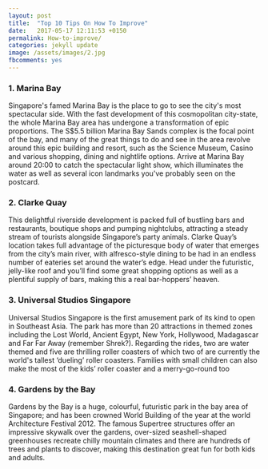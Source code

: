 ```yaml
---
layout: post
title:  "Top 10 Tips On How To Improve"
date:   2017-05-17 12:11:53 +0150
permalink: How-to-improve/
categories: jekyll update
image: /assets/images/2.jpg
fbcomments: yes
---
```



<h3>1. Marina Bay </h3>
<p>Singapore's famed Marina Bay is the place to go to see the city's most spectacular side. With the fast development of this cosmopolitan city-state, the whole Marina Bay area has undergone a transformation of epic proportions. The S$5.5 billion Marina Bay Sands complex is the focal point of the bay, and many of the great things to do and see in the area revolve around this epic building and resort, such as the Science Museum, Casino and various shopping, dining and nightlife options. Arrive at Marina Bay around 20:00 to catch the spectacular light show, which illuminates the water as well as several icon landmarks you've probably seen on the postcard.</p>

<h3>2. Clarke Quay </h3>
<p>This delightful riverside development is packed full of bustling bars and restaurants, boutique shops and pumping nightclubs, attracting a steady stream of tourists alongside Singapore’s party animals. Clarke Quay’s location takes full advantage of the picturesque body of water that emerges from the city’s main <span>river</span>, with alfresco-style dining to be had in an endless number of eateries set around the water’s edge. Head under the futuristic, jelly-like roof and you’ll find some great shopping options as well as a plentiful supply of bars, making this a real bar-hoppers’ heaven.</p>

<h3>3. Universal Studios Singapore </h3>
<p>Universal Studios Singapore is the first amusement park of its kind to open in Southeast Asia. The park has more than 20 attractions in themed zones including the Lost World, Ancient Egypt, New York, Hollywood, Madagascar and Far Far Away (remember Shrek?). Regarding the rides, two are water themed and five are thrilling roller coasters of which two of are currently the world's tallest ‘dueling’ roller coasters. Families with small children can also make the most of the kids’ roller coaster and a merry-go-round too</p>

<h3>4. Gardens by the Bay </h3>
<p>Gardens by the Bay is a huge, colourful, futuristic park in the bay area of Singapore; and has been crowned World Building of the year at the world Architecture Festival 2012. The famous Supertree structures offer an impressive skywalk over the gardens, over-sized seashell-shaped greenhouses recreate chilly mountain climates and there are hundreds of trees and plants to discover, making this destination great fun for both kids and adults.</p>